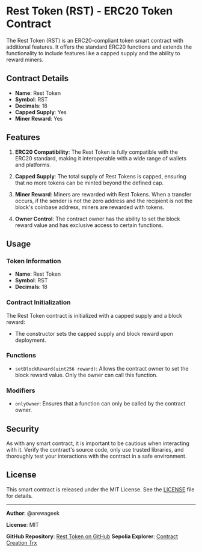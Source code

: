 # Rest Token (RST) - ERC20 Token Contract

The Rest Token (RST) is an ERC20-compliant token smart contract with additional features. It offers the standard ERC20 functions and extends the functionality to include features like a capped supply and the ability to reward miners.

## Contract Details

- **Name**: Rest Token
- **Symbol**: RST
- **Decimals**: 18
- **Capped Supply**: Yes
- **Miner Reward**: Yes

## Features

1. **ERC20 Compatibility**: The Rest Token is fully compatible with the ERC20 standard, making it interoperable with a wide range of wallets and platforms.

2. **Capped Supply**: The total supply of Rest Tokens is capped, ensuring that no more tokens can be minted beyond the defined cap.

3. **Miner Reward**: Miners are rewarded with Rest Tokens. When a transfer occurs, if the sender is not the zero address and the recipient is not the block's coinbase address, miners are rewarded with tokens.

4. **Owner Control**: The contract owner has the ability to set the block reward value and has exclusive access to certain functions.

## Usage

### Token Information

- **Name**: Rest Token
- **Symbol**: RST
- **Decimals**: 18

### Contract Initialization

The Rest Token contract is initialized with a capped supply and a block reward:

- The constructor sets the capped supply and block reward upon deployment.

### Functions

- `setBlockReward(uint256 reward)`: Allows the contract owner to set the block reward value. Only the owner can call this function.

### Modifiers

- `onlyOwner`: Ensures that a function can only be called by the contract owner.

## Security

As with any smart contract, it is important to be cautious when interacting with it. Verify the contract's source code, only use trusted libraries, and thoroughly test your interactions with the contract in a safe environment.

## License

This smart contract is released under the MIT License. See the [LICENSE](LICENSE) file for details.

---

**Author**: @arewageek

**License**: MIT

**GitHub Repository**: [Rest Token on GitHub](https://github.com/arewageek/rest-token)
**Sepolia Explorer**: [Contract Creation Trx](https://sepolia.etherscan.io/tx/0xf773afbe8d9496ffa4c573742c6f4940752d633fbbad8ae1c59b2748252c2c11)
